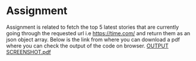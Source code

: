 # Assignment
Assignment is related to fetch the top 5 latest stories that are currently going through the requested url i.e https://time.com/
and return them as an json object array.
Below is the link from where you can download a pdf where you can check the output of the code on browser.
[OUTPUT SCREENSHOT.pdf](https://github.com/UjjwalRana1/Assignment/files/8379249/OUTPUT.SCREENSHOT.pdf)

